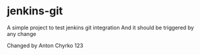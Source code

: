 # jenkins-git
A simple project to test jenkins git integration 
And it should be triggered by any change

Changed by Anton Chyrko
123
